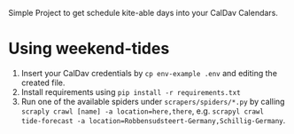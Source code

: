 Simple Project to get schedule kite-able days into your CalDav Calendars.

Using weekend-tides
===================

1. Insert your CalDav credentials by `cp env-example .env` and editing the created file.
2. Install requirements using `pip install -r requirements.txt`
3. Run one of the available spiders under `scrapers/spiders/*.py` by calling `scraply crawl [name] -a location=here,there`, e.g. `scrapyl crawl tide-forecast -a location=Robbensudsteert-Germany,Schillig-Germany`.

